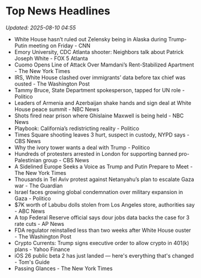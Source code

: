 # Top News Headlines

_Updated: 2025-08-10 04:55_

- White House hasn’t ruled out Zelensky being in Alaska during Trump-Putin meeting on Friday - CNN
- Emory University, CDC Atlanta shooter: Neighbors talk about Patrick Joseph White - FOX 5 Atlanta
- Cuomo Opens Line of Attack Over Mamdani’s Rent-Stabilized Apartment - The New York Times
- IRS, White House clashed over immigrants’ data before tax chief was ousted - The Washington Post
- Tammy Bruce, State Department spokesperson, tapped for UN role - Politico
- Leaders of Armenia and Azerbaijan shake hands and sign deal at White House peace summit - NBC News
- Shots fired near prison where Ghislaine Maxwell is being held - NBC News
- Playbook: California’s redistricting reality - Politico
- Times Square shooting leaves 3 hurt, suspect in custody, NYPD says - CBS News
- Why the ivory tower wants a deal with Trump - Politico
- Hundreds of protesters arrested in London for supporting banned pro-Palestinian group - CBS News
- A Sidelined Europe Seeks a Voice as Trump and Putin Prepare to Meet - The New York Times
- Thousands in Tel Aviv protest against Netanyahu’s plan to escalate Gaza war - The Guardian
- Israel faces growing global condemnation over military expansion in Gaza - Politico
- $7K worth of Labubu dolls stolen from Los Angeles store, authorities say - ABC News
- A top Federal Reserve official says dour jobs data backs the case for 3 rate cuts - AP News
- FDA regulator reinstalled less than two weeks after White House ouster - The Washington Post
- Crypto Currents: Trump signs executive order to allow crypto in 401(k) plans - Yahoo Finance
- iOS 26 public beta 2 has just landed — here's everything that's changed - Tom's Guide
- Passing Glances - The New York Times